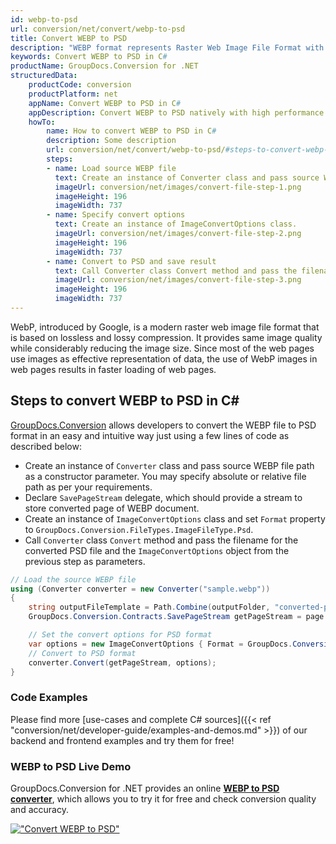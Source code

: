 ```yaml
---
id: webp-to-psd
url: conversion/net/convert/webp-to-psd
title: Convert WEBP to PSD
description: "WEBP format represents Raster Web Image File Format with .webp extension. Learn how to convert WEBP to PSD file programmatically in C# language using GroupDocs.Conversion for .NET library."
keywords: Convert WEBP to PSD in C#
productName: GroupDocs.Conversion for .NET
structuredData:
    productCode: conversion
    productPlatform: net
    appName: Convert WEBP to PSD in C#
    appDescription: Convert WEBP to PSD natively with high performance using C# language and server side GroupDocs.Conversion for .NET APIs, without the use of any software like Microsoft or Open Office.
    howTo:
        name: How to convert WEBP to PSD in C# 
        description: Some description
        url: conversion/net/convert/webp-to-psd/#steps-to-convert-webp-to-psd-in-c
        steps:
        - name: Load source WEBP file 
          text: Create an instance of Converter class and pass source WEBP file path as a constructor parameter. You may specify absolute or relative file path as per your requirements. 
          imageUrl: conversion/net/images/convert-file-step-1.png
          imageHeight: 196
          imageWidth: 737
        - name: Specify convert options 
          text: Create an instance of ImageConvertOptions class.
          imageUrl: conversion/net/images/convert-file-step-2.png
          imageHeight: 196
          imageWidth: 737
        - name: Convert to PSD and save result 
          text: Call Converter class Convert method and pass the filename for the converted HTML file and the ImageConvertOptions object from the previous step as parameters.
          imageUrl: conversion/net/images/convert-file-step-3.png
          imageHeight: 196
          imageWidth: 737
---
```


WebP, introduced by Google, is a modern raster web image file format that is based on lossless and lossy compression. It provides same image quality while considerably reducing the image size. Since most of the web pages use images as effective representation of data, the use of WebP images in web pages results in faster loading of web pages.

## Steps to convert WEBP to PSD in C#

[GroupDocs.Conversion](https://products.groupdocs.com/conversion/net) allows developers to convert the WEBP file to PSD format in an easy and intuitive way just using a few lines of code as described below:

* Create an instance of `Converter` class and pass source WEBP file path as a constructor parameter. You may specify absolute or relative file path as per your requirements. 
* Declare `SavePageStream` delegate, which should provide a stream to store converted page of WEBP document.
* Create an instance of `ImageConvertOptions` class and set `Format` property to `GroupDocs.Conversion.FileTypes.ImageFileType.Psd`.
* Call `Converter` class `Convert` method and pass the filename for the converted PSD file and the `ImageConvertOptions` object from the previous step as parameters.

```csharp
// Load the source WEBP file
using (Converter converter = new Converter("sample.webp"))
{
    string outputFileTemplate = Path.Combine(outputFolder, "converted-page-{0}.psd");
    GroupDocs.Conversion.Contracts.SavePageStream getPageStream = page => new FileStream(string.Format(outputFileTemplate, page), FileMode.Create);

    // Set the convert options for PSD format
    var options = new ImageConvertOptions { Format = GroupDocs.Conversion.FileTypes.ImageFileType.Psd };   
    // Convert to PSD format
    converter.Convert(getPageStream, options);
}
```

### Code Examples

Please find more [use-cases and complete C# sources]({{< ref "conversion/net/developer-guide/examples-and-demos.md" >}}) of our backend and frontend examples and try them for free!

### WEBP to PSD Live Demo

GroupDocs.Conversion for .NET provides an online [**WEBP to PSD converter**](https://products.groupdocs.app/conversion/webp-to-psd), which allows you to try it for free and check conversion quality and accuracy.

[!["Convert WEBP to PSD"](conversion/net/images/convert-to-psd/convert-webp-to-psd.png)](https://products.groupdocs.app/conversion/webp-to-psd)